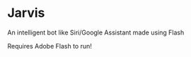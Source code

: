 # Jarvis
An intelligent bot like Siri/Google Assistant made using Flash

Requires Adobe Flash to run!

